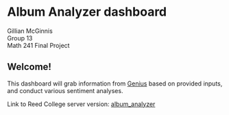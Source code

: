 # Album Analyzer dashboard

Gillian McGinnis  
Group 13  
Math 241 Final Project  

## Welcome!

This dashboard will grab information from [Genius](https://genius.com/) based on provided inputs, and conduct various sentiment analyses.  

Link to Reed College server version: [album_analyzer](https://shiny.reed.edu/s/users/gmcginnis/album_analyzer/)